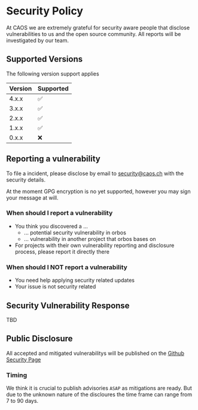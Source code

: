 # Security Policy

At CAOS we are extremely grateful for security aware people that disclose vulnerabilities to us and the open source community. All reports will be investigated by our team.

## Supported Versions

The following version support applies

| Version | Supported                               |
| ------- | ------------------                      |
| 4.x.x   | :white_check_mark:  |
| 3.x.x   | :white_check_mark:  |
| 2.x.x   | :white_check_mark:                      |
| 1.x.x   | :white_check_mark:                      |
| 0.x.x   | :x:                                     |

## Reporting a vulnerability

To file a incident, please disclose by email to security@caos.ch with the security details.

At the moment GPG encryption is no yet supported, however you may sign your message at will.

### When should I report a vulnerability

* You think you discovered a ...
  * ... potential security vulnerability in orbos
  * ... vulnerability in another project that orbos bases on
* For projects with their own vulnerability reporting and disclosure process, please report it directly there

### When should I NOT report a vulnerability

* You need help applying security related updates
* Your issue is not security related

## Security Vulnerability Response

TBD

## Public Disclosure

All accepted and mitigated vulnerabilitys will be published on the [Github Security Page](https://github.com/caos/orbos/security/advisories)

### Timing

We think it is crucial to publish advisories `ASAP` as mitigations are ready. But due to the unknown nature of the discloures the time frame can range from 7 to 90 days.
